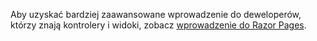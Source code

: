 Aby uzyskać bardziej zaawansowane wprowadzenie do deweloperów, którzy znają kontrolery i widoki, zobacz [wprowadzenie do Razor Pages](xref:razor-pages/index).
